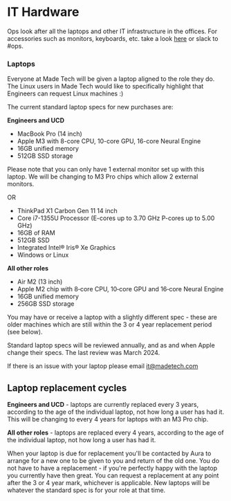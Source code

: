 # IT Hardware

Ops look after all the laptops and other IT infrastructure in the offices. For accessories such as monitors, keyboards, etc. take a look [here](https://github.com/madetech/handbook/blob/main/benefits/work_ready.md) or slack to #ops.

### Laptops
Everyone at Made Tech will be given a laptop aligned to the role they do. The Linux users in Made Tech would like to specifically highlight that Engineers can request Linux machines :)

The current standard laptop specs for new purchases are:

**Engineers and UCD**
- MacBook Pro (14 inch)
- Apple M3 with 8-core CPU, 10-core GPU, 16-core Neural Engine
- 16GB unified memory
- 512GB SSD storage

Please note that you can only have 1 external monitor set up with this laptop. We will be changing to M3 Pro chips which allow 2 external monitors.

OR

- ThinkPad X1 Carbon Gen 11 14 inch
- Core i7-1355U Processor (E-cores up to 3.70 GHz P-cores up to 5.00 GHz)
- 16GB of RAM
- 512GB SSD
- Integrated Intel® Iris® Xe Graphics
- Windows or Linux

**All other roles**
- Air M2 (13 inch)
- Apple M2 chip with 8‐core CPU, 10‐core GPU and 16‐core Neural Engine
- 16GB unified memory
- 256GB SSD storage

You may have or receive a laptop with a slightly different spec - these are older machines which are still within the 3 or 4 year replacement period (see below).

Standard laptop specs will be reviewed annually, and as and when Apple change their specs. The last review was March 2024.

If there is an issue with your laptop please email [it@madetech.com](mailto:it@madetech.com)

## Laptop replacement cycles

**Engineers and UCD** - laptops are currently replaced every 3 years, according to the age of the individual laptop, not how long a user has had it. This will be changing to every 4 years for laptops with an M3 Pro chip.

**All other roles** - laptops are replaced every 4 years, according to the age of the individual laptop, not how long a user has had it. 

When your laptop is due for replacement you'll be contacted by Aura to arrange for a new one to be given to you and return of the old one. You do not have to have a replacement - if you're perfectly happy with the laptop you currently have then great. You can request a replacement at any point after the 3 or 4 year mark, whichever is applicable. New laptops will be whatever the standard spec is for your role at that time.
